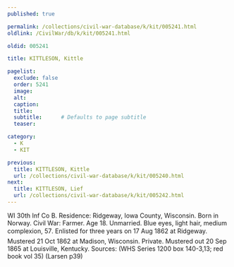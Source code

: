 ```yaml
---
published: true

permalink: /collections/civil-war-database/k/kit/005241.html
oldlink: /CivilWar/db/k/kit/005241.html

oldid: 005241

title: KITTLESON, Kittle

pagelist:
  exclude: false
  order: 5241
  image: 
  alt:
  caption:
  title:
  subtitle:      # Defaults to page subtitle
  teaser:

category: 
  - K 
  - KIT

previous:
  title: KITTLESON, Kittle
  url: /collections/civil-war-database/k/kit/005240.html  
next:
  title: KITTLESON, Lief
  url: /collections/civil-war-database/k/kit/005242.html   
---
```

WI 30th Inf Co B. Residence: Ridgeway, Iowa County, Wisconsin. Born in Norway. Civil War: Farmer. Age 18. Unmarried. Blue eyes, light hair, medium complexion, 5&#146;7&#148;. Enlisted for three years on 17 Aug 1862 at Ridgeway. Mustered 21 Oct 1862 at Madison, Wisconsin. Private. Mustered out 20 Sep 1865 at Louisville, Kentucky. Sources: (WHS Series 1200 box 140-3,13; red book vol 35) (Larsen p39)